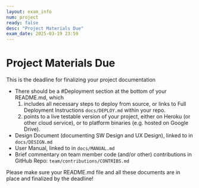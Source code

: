 ```yaml
---
layout: exam_info
num: project
ready: false
desc: "Project Materials Due"
exam_date: 2025-03-19 23:59
---
```


# Project Materials Due

This is the deadline for finalizing your project documentation
* There should be a #Deployment section at the bottom of your README.md, which 
    1. includes all necessary steps to deploy from source, or links to Full Deployment Instructions `docs/DEPLOY.md` within your repo.    
    2. points to a live testable version of your project, either on Heroku (or other cloud service), or to platform binaries (e.g. hosted on Google Drive).
* Design Document (documenting SW Design and UX Design), linked to in `docs/DESIGN.md` 
* User Manual, linked to in `docs/MANUAL.md` 
* Brief commentary on team member code (and/or other) contributions in GitHub Repo: `team/contributions/CONTRIBS.md`


Please make sure your README.md file and all these documents are in place and finalized by the deadline!

